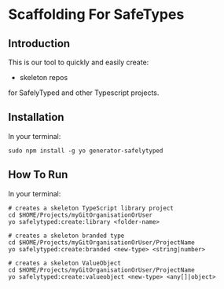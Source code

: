# Scaffolding For SafeTypes

## Introduction

This is our tool to quickly and easily create:

- skeleton repos

for SafelyTyped and other Typescript projects.

## Installation

In your terminal:

```shell
sudo npm install -g yo generator-safelytyped
```

## How To Run

In your terminal:

```shell
# creates a skeleton TypeScript library project
cd $HOME/Projects/myGitOrganisationOrUser
yo safelytyped:create:library <folder-name>

# creates a skeleton branded type
cd $HOME/Projects/myGitOrganisationOrUser/ProjectName
yo safelytyped:create:branded <new-type> <string|number>

# creates a skeleton ValueObject
cd $HOME/Projects/myGitOrganisationOrUser/ProjectName
yo safelytyped:create:valueobject <new-type> <any[]|object>
```
